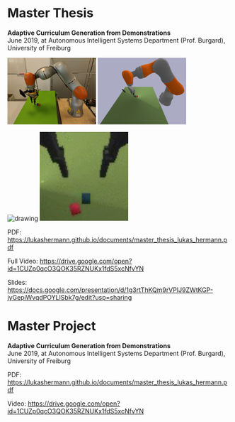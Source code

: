 # Master Thesis
**Adaptive Curriculum Generation from Demonstrations**\
June 2019, at Autonomous Intelligent Systems Department (Prof. Burgard), University of Freiburg

<img src="/images/photo_setup.jpeg" alt="drawing" width="200"/>  <img src="/images/photo_setup_sim.png" alt="drawing" width="200"/>

<img src="/images/real.gif" alt="drawing" width="400"/> <img src="/images/sim.gif" alt="drawing" width="200"/>

PDF: https://lukashermann.github.io/documents/master_thesis_lukas_hermann.pdf

Full Video: https://drive.google.com/open?id=1CUZp0qcO3QOK35RZNUKx1fdS5xcNfvYN

Slides: https://docs.google.com/presentation/d/1g3rtThKQm9rVPIJ9ZWtKGP-jyGepiWvqdPOYLlSbk7g/edit?usp=sharing

# Master Project
**Adaptive Curriculum Generation from Demonstrations**\
June 2019, at Autonomous Intelligent Systems Department (Prof. Burgard), University of Freiburg

PDF: https://lukashermann.github.io/documents/master_thesis_lukas_hermann.pdf

Video: https://drive.google.com/open?id=1CUZp0qcO3QOK35RZNUKx1fdS5xcNfvYN

